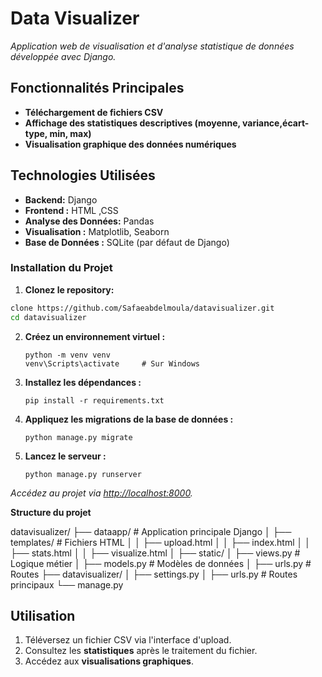 # **Data Visualizer**

*Application web de visualisation et d'analyse statistique de données développée avec Django.*


##  **Fonctionnalités Principales**

- **Téléchargement de fichiers CSV**
- **Affichage des statistiques descriptives (moyenne, variance,écart-type, min, max)**
- **Visualisation graphique des données numériques**


## **Technologies Utilisées**
- **Backend:** Django
- **Frontend :** HTML ,CSS
- **Analyse des Données:** Pandas
- **Visualisation :** Matplotlib, Seaborn  
- **Base de Données :** SQLite (par défaut de Django)  

###  **Installation du Projet**

1. **Clonez le repository:**

```bash 
clone https://github.com/Safaeabdelmoula/datavisualizer.git
cd datavisualizer 
```

2. **Créez un environnement virtuel :**
   ```
   python -m venv venv
   venv\Scripts\activate     # Sur Windows
   ```

3. **Installez les dépendances :**
   ```
   pip install -r requirements.txt
   ```

4. **Appliquez les migrations de la base de données :**
   ```
   python manage.py migrate
   ```

5. **Lancez le serveur :**
   ```
   python manage.py runserver
   ```

*Accédez au projet via [http://localhost:8000](http://localhost:8000).*


**Structure du projet**


datavisualizer/
├── dataapp/                   # Application principale Django
│   ├── templates/             # Fichiers HTML
│   │   ├── upload.html
│   │   ├── index.html
│   │   ├── stats.html
│   │   ├── visualize.html
│   ├── static/
│   ├── views.py               # Logique métier
│   ├── models.py              # Modèles de données
│   ├── urls.py                # Routes
├── datavisualizer/
│   ├── settings.py
│   ├── urls.py                # Routes principaux
└── manage.py

## **Utilisation**
1. Téléversez un fichier CSV via l'interface d'upload.  
2. Consultez les **statistiques** après le traitement du fichier.  
3. Accédez aux **visualisations graphiques**.  
